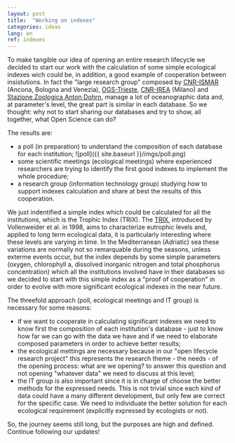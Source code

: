 ```yaml
---
layout: post
title:  "Working on indexes"
categories: ideas
lang: en
ref: indexes
---
```


To make tangible our idea of opening an entire research lifecycle we decided to start our work with the calculation of some simple ecological indexes wich could be, in addition, a good example of cooperation between insistutions.
In fact the "large research group" composed by [CNR-ISMAR][ismar] (Ancona, Bologna and Venezia), [OGS-Trieste][ogs], [CNR-IREA][irea] (Milano) and [Stazione Zoologica Anton Dohrn][szan], manage a lot of oceanographic data and, at parameter's level, the great part is similar in each database. So we thought: why not to start sharing our databases and try to show, all together, what Open Science can do?


The results are:
* a poll (in preparation) to understand the composition of each database for each institution;
![poll]({{ site.baseurl }}/imgs/poll.png)
* some scientific meetings (ecological meetings) where experienced researchers are trying to identify the first good indexes to implement the whole procedure;
* a research group (information technology group) studying how to support indexes calculation and share at best the results of this cooperation.


We just indentified a simple index which could be calculated for all the institutions, which is the Trophic Index (TRIX).
The [TRIX][trix], introduced by Vollenweider et al. in 1998, aims to characterize eutrophic levels and, applied to long term ecological data, it is particularly interesting where these levels are varying in time. 
In the Mediterranean (Adriatic) sea these variations are normally not so remarquable during the seasons, unless exterme events occur, but the index depends by some simple parameters (oxygen, chlorophyll a, dissolved inorganic nitrogen and total phosphorus concentration) which all the institutions involved have in their databases so we decided to start with this simple index as a "proof of cooperation" in order to evolve with more significant ecological indexes in the near future.


The threefold approach (poll, ecological meetings and IT group) is necessary for some reasons:
* if we want to cooperate in calculating significant indexes we need to know first the composition of each institution's database - just to know how far we can go with the data we have and if we need to elaborate composed parameters in order to achieve better results;
* the ecological mettings are necessary because in our "open lifecycle research project" this represents the research theme - the needs - of the opening process: what are we opening? to answer this question and not opening "whatever data" we need to discuss at this level;
* the IT group is also important since it is in charge of choose the better methods for the expressed needs. This is not trivial since each kind of data could have a many different development, but only few are correct for the specific case. We need to individuate the better solution for each ecological requirement (explicitly expressed by ecologists or not).


So, the journey seems still long, but the purposes are high and defined. Continue following our updates!

[ismar]: www.ismar.cnr.it/
[ogs]: www.ogs.trieste.it/
[irea]: www.irea.cnr.it/
[szan]: www.szn.it/index.php/it/
[trix]: http://phytobioimaging.unisalento.it/Portals/7/Documents/TRIX/VollenWeider%20et%20al%201998.pdf
